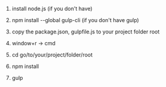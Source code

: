 1. install node.js (if you don't have)
2. npm install --global gulp-cli (if you don't have gulp)

1. copy the package.json, gulpfile.js to your project folder root
2. window+r -> cmd
3. cd go/to/your/project/folder/root
4. npm install
5. gulp
